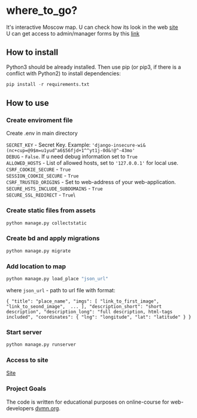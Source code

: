# where_to_go? #

It's interactive Moscow map.
U can check how its look in the web [site](http://jaggmort.pythonanywhere.com/)\
U can get access to admin/manager forms by this [link](http://jaggmort.pythonanywhere.com/admin/)

## How to install ##

Python3 should be already installed. Then use pip (or pip3, if there is a conflict with Python2) to install dependencies:

```python
pip install -r requirements.txt
```

## How to use ##

### Create enviroment file ###

Create .env in main directory

`SECRET_KEY` - Secret Key. Example: `'django-insecure-wi&(nc+cup=@9$m=u1yud^a6$56fjd+1^^yt1j-0d&!@^-43mo'`\
`DEBUG` - `False`. If u need debug information set to `True`\
`ALLOWED_HOSTS` - List of allowed hosts, set to `'127.0.0.1'` for local use.\
`CSRF_COOKIE_SECURE` - `True`\
`SESSION_COOKIE_SECURE` - `True`\
`CSRF_TRUSTED_ORIGINS` - Set to web-address of your web-application.\
`SECURE_HSTS_INCLUDE_SUBDOMAINS` - `True`\
`SECURE_SSL_REDIRECT` - `True`\

### Create static files from assets ###

```python
python manage.py collectstatic
```

### Create bd and apply migrations ###

```python
python manage.py migrate
```

### Add location to map ###

```python
python manage.py load_place "json_url"
```

where `json_url` - path to url file with format:

`{
    "title": "place_name",
    "imgs": [
            "link_to_first_image", 
            "link_to_seond_image", 
            ...
        ],
    "description_short": "short description",
    "description_long": "full description, html-tags included",
    "coordinates": {
        "lng": "longitude",
        "lat": "latitude"
    }
}`

### Start server ###

```python
python manage.py runserver
```

### Access to site ###
[Site](127.0.0.1:8000)

### Project Goals ###
The code is written for educational purposes on online-course for web-developers [dvmn.org](dvmn.org).
